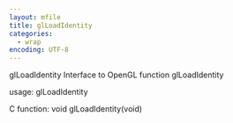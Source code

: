 ```yaml
---
layout: mfile
title: glLoadIdentity
categories:
  - wrap
encoding: UTF-8
---
```


glLoadIdentity  Interface to OpenGL function glLoadIdentity

usage:  glLoadIdentity

C function:  void glLoadIdentity(void)